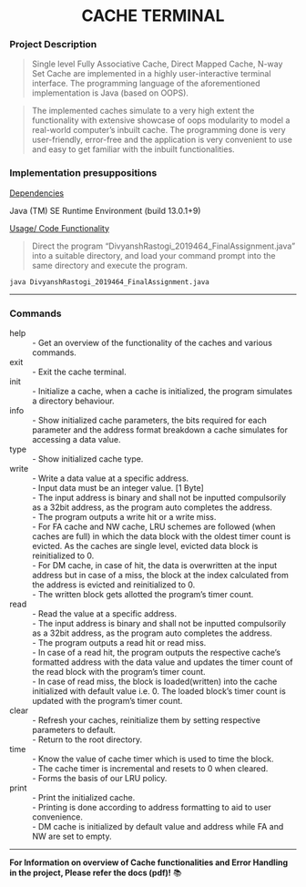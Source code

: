 <h1 align = "center"> CACHE TERMINAL </h1>

<h3> Project Description </h3>

> Single level Fully Associative Cache, Direct Mapped Cache, N-way Set Cache are implemented in a highly user-interactive terminal interface. The programming language of the aforementioned implementation is Java (based on OOPS).

> The implemented caches simulate to a very high extent the functionality with extensive showcase of oops modularity to model a real-world computer’s inbuilt cache. The programming done is very user-friendly, error-free and the application is very convenient to use and easy to get familiar with the inbuilt functionalities.

<h3> Implementation presuppositions </h3>
 
<ins> Dependencies </ins>

Java (TM) SE Runtime Environment (build 13.0.1+9)

<ins> Usage/ Code Functionality </ins>

> Direct the program “DivyanshRastogi_2019464_FinalAssignment.java” into a suitable directory, and load your command prompt into the same directory and execute the program.

`java DivyanshRastogi_2019464_FinalAssignment.java`

---
<h3> Commands </h3>
<dl>
<dt> help </dt>
<dd>- Get an overview of the functionality of the caches and various commands. </dd>
 
<dt> exit </dt>
<dd>- Exit the cache terminal. </dd>
 
<dt> init </dt>
<dd>- Initialize a cache, when a cache is initialized, the program simulates a directory behaviour. </dd>
 
<dt>	info </dt>
<dd>-	Show initialized cache parameters, the bits required for each parameter and the address format breakdown a cache simulates for accessing a data value. </dd>

<dt> type </dt>
<dd>- Show initialized cache type. </dd>

<dt> write </dt>
<dd>-	Write a data value at a specific address. </dd>
<dd>- Input data must be an integer value. [1 Byte] </dd>
<dd>-	The input address is binary and shall not be inputted compulsorily as a 32bit address, as the program auto completes the address. </dd>
<dd>- The program outputs a write hit or a write miss. </dd>
<dd>-	For FA cache and NW cache, LRU schemes are followed (when caches are full) in which the data block with the oldest timer count is evicted. As the caches are single level, evicted data block is reinitialized to 0. </dd>
<dd>- For DM cache, in case of hit, the data is overwritten at the input address but in case of a miss, the block at the index calculated from the address is evicted and reinitialized to 0. </dd>
<dd>- The written block gets allotted the program’s timer count. </dd>

<dt> read </dt> 
<dd>-	Read the value at a specific address. </dd>
<dd>-	The input address is binary and shall not be inputted compulsorily as a 32bit address, as the program auto completes the address. </dd>
<dd>-	The program outputs a read hit or read miss. </dd>
<dd>-	In case of a read hit, the program outputs the respective cache’s formatted address with the data value and updates the timer count of the read block with the program’s timer count. </dd>
<dd>-	In case of read miss, the block is loaded(written) into the cache initialized with default value i.e. 0. The loaded block’s timer count is updated with the program’s timer count. </dd>

<dt>	clear </dt> 
<dd>- Refresh your caches, reinitialize them by setting respective parameters to default. </dd>
<dd>- Return to the root directory. </dd>

<dt> time </dt>
<dd>- Know the value of cache timer which is used to time the block. </dd>
<dd>- The cache timer is incremental and resets to 0 when cleared. </dd>
<dd>- Forms the basis of our LRU policy. </dd>
 
<dt>	print </dt>
<dd>- Print the initialized cache. </dd>
<dd>- Printing is done according to address formatting to aid to user convenience. </dd>
<dd>- DM cache is initialized by default value and address while FA and NW are set to empty. </dd>
 
 </dl>

---
**For Information on overview of Cache functionalities and Error Handling in the project, Please refer the docs (pdf)!** :books:
